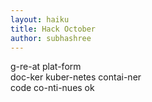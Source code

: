 ```yaml
---
layout: haiku
title: Hack October
author: subhashree
---
```

g-re-at plat-form<br>
doc-ker kuber-netes contai-ner<br>
code co-nti-nues ok<br>